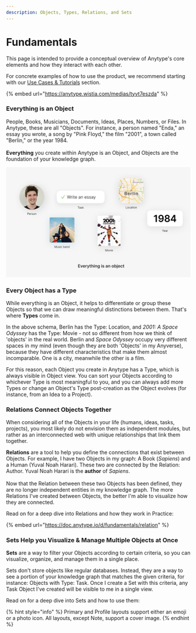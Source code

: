 ```yaml
---
description: Objects, Types, Relations, and Sets
---
```


# Fundamentals

This page is intended to provide a conceptual overview of Anytype's core elements and how they interact with each other.&#x20;

For concrete examples of how to use the product, we recommend starting with our [Use Cases & Tutorials](https://doc.anytype.io/d/use-cases-and-tutorials/organizing-notes) section.

{% embed url="https://anytype.wistia.com/medias/tyvt7eszda" %}

### Everything is an Object

People, Books, Musicians, Documents, Ideas, Places, Numbers, or Files. In Anytype, these are all "Objects". For instance, a person named "Enda," an essay you wrote, a song by "Pink Floyd," the film "2001", a town called "Berlin," or the year 1984. \
\
**Everything** you create within Anytype is an Object, and Objects are the foundation of your knowledge graph.

![](.gitbook/assets/image.jpg)

### Every Object has a Type

While everything is an Object, it helps to differentiate or group these Objects so that we can draw meaningful distinctions between them. That's where **Types** come in.&#x20;

In the above schema, Berlin has the Type: Location, and _2001: A Space Odyssey_ has the Type: Movie - not so different from how we think of 'objects' in the real world. Berlin and _Space Odyssey_ occupy very different spaces in my mind (even though they are both 'Objects' in my Anyverse), because they have different characteristics that make them almost incomparable. One is a city, meanwhile the other is a film.

For this reason, each Object you create in Anytype has a Type, which is always visible in Object view. You can sort your Objects according to whichever Type is most meaningful to you, and you can always add more Types or change an Object's Type post-creation as the Object evolves (for instance, from an Idea to a Project).&#x20;

### Relations Connect Objects Together

When considering all of the Objects in your life (humans, ideas, tasks, projects), you most likely do not envision them as independent modules, but rather as an interconnected web with unique relationships that link them together.&#x20;

**Relations** are a tool to help you define the connections that exist between Objects. For example, I have two Objects in my graph: A Book (_Sapiens_) and a Human (Yuval Noah Harari). These two are connected by the Relation: Author. Yuval Noah Harari is the **author** of _Sapiens_. \
\
Now that the Relation between these two Objects has been defined, they are no longer independent entities in my knowledge graph. The more Relations I've created between Objects, the better I'm able to visualize how they are connected.

Read on for a deep dive into Relations and how they work in Practice:

{% embed url="https://doc.anytype.io/d/fundamentals/relation" %}

### Sets Help you Visualize & Manage Multiple Objects at Once&#x20;

**Sets** are a way to filter your Objects according to certain criteria, so you can visualize, organize, and manage them in a single place.&#x20;

Sets don't store objects like regular databases. Instead, they are a way to see a portion of your knowledge graph that matches the given criteria, for instance: Objects with Type: Task. Once I create a Set with this criteria, any Task Object I've created will be visible to me in a single view.&#x20;

Read on for a deep dive into Sets and how to use them:

{% hint style="info" %}
Primary and Profile layouts support either an emoji or a photo icon. All layouts, except Note, support a cover image.
{% endhint %}

